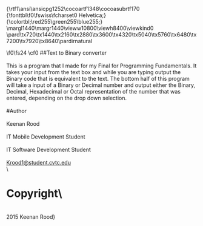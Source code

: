 {\rtf1\ansi\ansicpg1252\cocoartf1348\cocoasubrtf170
{\fonttbl\f0\fswiss\fcharset0 Helvetica;}
{\colortbl;\red255\green255\blue255;}
\margl1440\margr1440\vieww10800\viewh8400\viewkind0
\pard\tx720\tx1440\tx2160\tx2880\tx3600\tx4320\tx5040\tx5760\tx6480\tx7200\tx7920\tx8640\pardirnatural

\f0\fs24 \cf0 ##Text to Binary converter \
\
This is a program that I made for my Final for Programming Fundamentals. It takes your input from the text box and while you are typing output the Binary code that is equivalent to the text. The bottom half of this program will take a input of a Binary or Decimal number and output either the Binary, Decimal, Hexadecimal or Octal representation of the number that was entered, depending on the drop down selection.\
\
#Author\
\
Keenan Rood\
\
IT Mobile Development Student\
\
IT Software Development Student\
\
Krood1@student.cvtc.edu\
\
# Copyright\
\
2015 Keenan Rood}